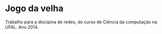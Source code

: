 # Jogo da velha
Trabalho para a discipina de redes, do curso de Ciência da computação na UFAL. Ano 2014.
